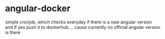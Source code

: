 ﻿# angular-docker
 
 simple cronjob, which checks everyday if there is a new angular version and if yes push it to dockerhub.... cause currently no official angular version is there
